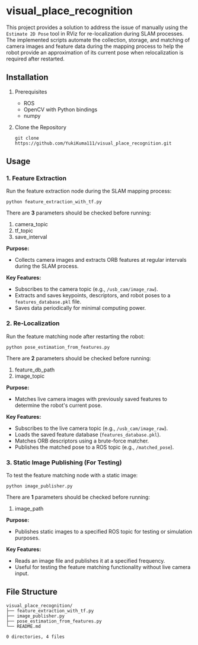 # visual_place_recognition

This project provides a solution to address the issue of manually using the `Estimate 2D Pose` tool in RViz for re-localization during SLAM processes. The implemented scripts automate the collection, storage, and matching of camera images and feature data during the mapping process to help the robot provide an approximation of its current pose when relocalization is required after restarted.


## Installation

1. Prerequisites

    - ROS
    - OpenCV with Python bindings
    - numpy

2. Clone the Repository

    ```
    git clone https://github.com/YukiKuma111/visual_place_recognition.git
    ```


## Usage

### 1. Feature Extraction

Run the feature extraction node during the SLAM mapping process:

```
python feature_extraction_with_tf.py
```

There are __3__ parameters should be checked before running:

1) camera_topic
2) tf_topic
3) save_interval

__Purpose:__

 - Collects camera images and extracts ORB features at regular intervals during the SLAM process.

__Key Features:__

 - Subscribes to the camera topic (e.g., `/usb_cam/image_raw`).
 - Extracts and saves keypoints, descriptors, and robot poses to a `features_database.pkl` file.
 - Saves data periodically for minimal computing power.


### 2. Re-Localization

Run the feature matching node after restarting the robot:

```
python pose_estimation_from_features.py
```

There are __2__ parameters should be checked before running:

1) feature_db_path
2) image_topic

__Purpose:__

 - Matches live camera images with previously saved features to determine the robot's current pose.

__Key Features:__

 - Subscribes to the live camera topic (e.g., `/usb_cam/image_raw`).
 - Loads the saved feature database (`features_database.pkl`).
 - Matches ORB descriptors using a brute-force matcher.
 - Publishes the matched pose to a ROS topic (e.g., `/matched_pose`).


### 3. Static Image Publishing (For Testing)

To test the feature matching node with a static image:

```
python image_publisher.py
```

There are __1__ parameters should be checked before running:

1) image_path

__Purpose:__

 - Publishes static images to a specified ROS topic for testing or simulation purposes.

__Key Features:__

 - Reads an image file and publishes it at a specified frequency.
 - Useful for testing the feature matching functionality without live camera input.


## File Structure

```
visual_place_recognition/
├── feature_extraction_with_tf.py
├── image_publisher.py
├── pose_estimation_from_features.py
└── README.md

0 directories, 4 files
```